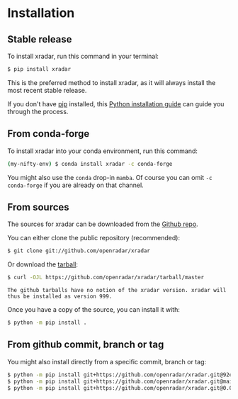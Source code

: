 # Installation

## Stable release

To install xradar, run this command in your terminal:

```bash
$ pip install xradar
```

This is the preferred method to install xradar, as it will always install the most recent stable release.

If you don't have [pip](https://pip.pypa.io) installed, this [Python installation guide](http://docs.python-guide.org/en/latest/starting/installation/) can guide
you through the process.

## From conda-forge

To install xradar into your conda environment, run this command:

```bash
(my-nifty-env) $ conda install xradar -c conda-forge
```

You might also use the `conda` drop-in `mamba`. Of course you can omit `-c conda-forge` if you are already on that channel.

## From sources

The sources for xradar can be downloaded from the [Github repo](https://github.com/openradar/xradar).

You can either clone the public repository (recommended):

```bash
$ git clone git://github.com/openradar/xradar
```

Or download the [tarball](https://github.com/openradar/xradar/tarball/master):

```bash
$ curl -OJL https://github.com/openradar/xradar/tarball/master
```

```{warning}
The github tarballs have no notion of the xradar version. xradar will thus be installed as version 999.
```

Once you have a copy of the source, you can install it with:

```bash
$ python -m pip install .
```

## From github commit, branch or tag

You might also install directly from a specific commit, branch or tag:

```bash
$ python -m pip install git+https://github.com/openradar/xradar.git@92e2e4
$ python -m pip install git+https://github.com/openradar/xradar.git@main
$ python -m pip install git+https://github.com/openradar/xradar.git@0.0.5
```
